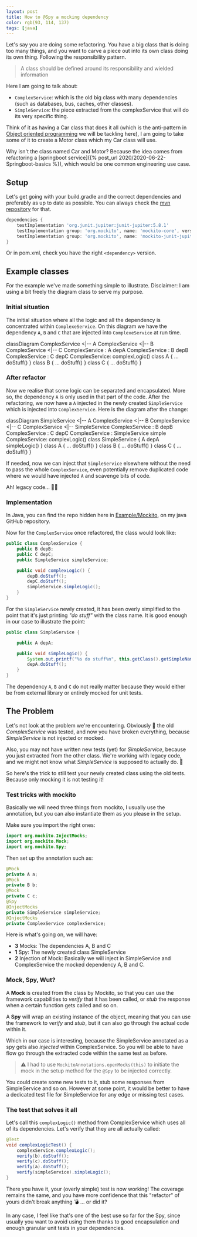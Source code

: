 ```yaml
---
layout: post 
title: How to @Spy a mocking dependency
color: rgb(93, 114, 137)
tags: [java]
---
```


Let's say you are doing some refactoring. You have a big class that is doing too many things, and you want to carve a
piece out into its own class doing its own thing. Following the responsibility pattern.

> A class should be defined around its responsibility and wielded information

Here I am going to talk about:

- `ComplexService`: which is the old big class with many dependencies (such as databases, bus, caches, other classes).
- `SimpleService`: the piece extracted from the complexService that will do its very specific thing.

Think of it as having a Car class that does it all (which is the anti-pattern
in [Object oriented programming](https://en.wikipedia.org/wiki/Object-oriented_programming) we will be tackling here), 
I am going to take some of it to create a Motor class which my Car class will use.

Why isn't the class named Car and Motor? Because the idea comes from refactoring a [springboot service]({% post_url 2020/2020-06-22-Springboot-basics %}), 
which would be one common engineering use case.

## Setup

Let's get going with your build.gradle and the correct dependencies and preferably as up to date as possible.
You can always check the [mvn repository](https://mvnrepository.com/artifact/org.mockito) for that.

```groovy
dependencies {
    testImplementation 'org.junit.jupiter:junit-jupiter:5.8.1'
    testImplementation group: 'org.mockito', name: 'mockito-core', version: '3.12.4'
    testImplementation group: 'org.mockito', name: 'mockito-junit-jupiter', version: '3.12.4'
}
```

Or in pom.xml, check you have the right `<dependency>` version.

## Example classes

For the example we've made something simple to illustrate.
Disclaimer: I am using a bit freely the diagram class to serve my purpose.

### Initial situation

The initial situation where all the logic and all the dependency is concentrated within `ComplexeService`.
On this diagram we have the dependency `A`, `B` and `C` that are injected into `ComplexeService` at run time.

<div class="mermaid">
classDiagram
    ComplexService <|-- A
    ComplexService <|-- B
    ComplexService <|-- C
    ComplexService : A depA
    ComplexService : B depB
    ComplexService : C depC
    ComplexService: complexLogic()
    class A {
      ...  
      doStuff()
    }
    class B {
      ...
      doStuff()
    }
    class C {
      ...  
      doStuff()
    }
</div>

### After refactor 

Now we realise that some logic can be separated and encapsulated. More so, the dependency `A` is only used in that part of the code.
After the refactoring, we now have a `A` injected in the newly created `SimpleService` which is injected into `ComplexService`.
Here is the diagram after the change:

<div class="mermaid">
classDiagram
    SimpleService <|-- A
    ComplexService <|-- B
    ComplexService <|-- C
    ComplexService <|-- SimpleService
    ComplexService : B depB
    ComplexService : C depC
    ComplexService : SimpleService simple
    ComplexService: complexLogic()
    class SimpleService {
        A depA
        simpleLogic()
    }
    class A {
      ...  
      doStuff()
    }
    class B {
      ...
      doStuff()
    }
    class C {
      ...  
      doStuff()
    }
</div>

If needed, now we can inject that `SimpleService` elsewhere without the need to pass the whole `ComplexService`,
even potentially remove duplicated code where we would have injected `A` and scavenge bits of code. 

Ah! legacy code... 👩‍🎨

### Implementation

In Java, you can find the repo hidden here in [Example/Mockito](https://github.com/sylhare/Java/tree/master/src/Example/src/main/java/mockito),
on my java GitHub repository.

Now for the `ComplexService` once refactored, the class would look like:

```java
public class ComplexService {
    public B depB;
    public C depC;
    public SimpleService simpleService;

    public void complexLogic() {
        depB.doStuff();
        depC.doStuff();
        simpleService.simpleLogic();
    }
}
```

For the `SimpleService` newly created, it has been overly simplified to the point that it's just printing _"do stuff"_ with the class name.
It is good enough in our case to illustrate the point:

```java
public class SimpleService {

    public A depA;

    public void simpleLogic() {
        System.out.printf("%s do stuff%n", this.getClass().getSimpleName());
        depA.doStuff();
    }
}
```

The dependency `A`, `B` and `C` do not really matter because they would either be from external library or entirely mocked for unit tests.

## The Problem

Let's not look at the problem we're encountering.
Obviously 🤡 the old _ComplexService_ was tested, and now you have broken everything, because _SimpleService_ is not injected or mocked.

Also, you may not have written new tests (yet) for _SimpleService_, because you just extracted from the other class.
We're working with legacy code, and we might not know what _SimpleService_ is supposed to actually do. 😬

So here's the trick to still test your newly created class using the old tests. Because only mocking it is not testing it!

### Test tricks with mockito

Basically we will need three things from mockito, I usually use the annotation,
but you can also instantiate them as you please in the setup.

Make sure you import the right ones:

```java
import org.mockito.InjectMocks;
import org.mockito.Mock;
import org.mockito.Spy;
```

Then set up the annotation such as:

```java
@Mock
private A a;
@Mock
private B b;
@Mock
private C c;
@Spy
@InjectMocks
private SimpleService simpleService;
@InjectMocks
private ComplexService complexService;
```

Here is what's going on, we will have:

  - **3** Mocks: The dependencies A, B and C
  - **1** Spy: The newly created class SimpleService
  - **2** Injection of Mock: Basically we will inject in SimpleService and ComplexService the mocked dependency A, B and C.

### Mock, Spy, Wut?

A **Mock** is created from the class by Mockito, so that you can use the framework capabilities to _verify_ that it has been called,
or _stub_ the response when a certain function gets called and so on.

A **Spy** will wrap an existing instance of the object, meaning that you can use the framework to _verify_ and _stub_,
but it can also go through the actual code within it.

Which in our case is interesting, because the SimpleService annotated as a spy gets also _injected_ within ComplexService.
So you will be able to have flow go through the extracted code within the same test as before.

> ⚠️ I had to use `MockitoAnnotations.openMocks(this)` to initiate the mock in the setup method for the `@Spy` to be injected correctly.

You could create some new tests to it, stub some responses from SimpleService and so on.
However at some point, it would be better to have a dedicated test file for SimpleService for any edge or missing test cases.

### The test that solves it all

Let's call this `complexLogic()` method from ComplexService which uses all of its dependencies.
Let's verify that they are all actually called:

```java
@Test
void complexLogicTest() {
    complexService.complexLogic();
    verify(b).doStuff();
    verify(c).doStuff();
    verify(a).doStuff();
    verify(simpleService).simpleLogic();
}
```

There you have it, your (overly simple) test is now working! 
The coverage remains the same, and you have more confidence that this "refactor" of yours didn't break anything 💣 ... or did it?

In any case, I feel like that's one of the best use so far for the Spy, 
since usually you want to avoid using them thanks to good encapsulation and enough granular unit tests in your dependencies.
